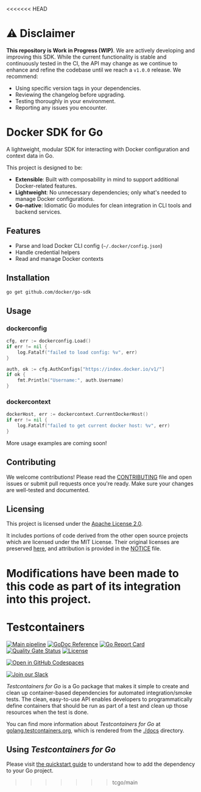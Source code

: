 <<<<<<< HEAD
# ⚠️ Disclaimer

**This repository is Work in Progress (WIP)**. We are actively developing and improving this SDK. While the current functionality is stable and continuously tested in the CI, the API may change as we continue to enhance and refine the codebase until we reach a `v1.0.0` release. We recommend:

- Using specific version tags in your dependencies.
- Reviewing the changelog before upgrading.
- Testing thoroughly in your environment.
- Reporting any issues you encounter.

# Docker SDK for Go

A lightweight, modular SDK for interacting with Docker configuration and context data in Go.

This project is designed to be:
- **Extensible**: Built with composability in mind to support additional Docker-related features.
- **Lightweight**: No unnecessary dependencies; only what's needed to manage Docker configurations.
- **Go-native**: Idiomatic Go modules for clean integration in CLI tools and backend services.

## Features

- Parse and load Docker CLI config (`~/.docker/config.json`)
- Handle credential helpers
- Read and manage Docker contexts

## Installation

```bash
go get github.com/docker/go-sdk
```

## Usage

### dockerconfig

```go
cfg, err := dockerconfig.Load()
if err != nil {
    log.Fatalf("failed to load config: %v", err)
}

auth, ok := cfg.AuthConfigs["https://index.docker.io/v1/"]
if ok {
    fmt.Println("Username:", auth.Username)
}
```

### dockercontext

```go
dockerHost, err := dockercontext.CurrentDockerHost()
if err != nil {
    log.Fatalf("failed to get current docker host: %v", err)
}
```

More usage examples are coming soon!

## Contributing

We welcome contributions! Please read the [CONTRIBUTING](./CONTRIBUTING.md) file and open issues or submit pull requests once you're ready. Make sure your changes are well-tested and documented.

## Licensing

This project is licensed under the [Apache License 2.0](./LICENSE).

It includes portions of code derived from the other open source projects which are licensed under the MIT License. Their original licenses are preserved [here](./third_party), and attribution is provided in the [NOTICE](./NOTICE) file.

Modifications have been made to this code as part of its integration into this project.
=======
# Testcontainers

[![Main pipeline](https://github.com/testcontainers/testcontainers-go/actions/workflows/ci.yml/badge.svg?branch=main)](https://github.com/testcontainers/testcontainers-go/actions/workflows/ci.yml)
[![GoDoc Reference](https://pkg.go.dev/badge/github.com/testcontainers/testcontainers-go.svg)](https://pkg.go.dev/github.com/testcontainers/testcontainers-go)
[![Go Report Card](https://goreportcard.com/badge/github.com/testcontainers/testcontainers-go)](https://goreportcard.com/report/github.com/testcontainers/testcontainers-go)
[![Quality Gate Status](https://sonarcloud.io/api/project_badges/measure?project=testcontainers_testcontainers-go&metric=alert_status)](https://sonarcloud.io/summary/new_code?id=testcontainers_testcontainers-go)
[![License](https://img.shields.io/badge/license-MIT-blue)](https://github.com/testcontainers/testcontainers-go/blob/main/LICENSE)

[![Open in GitHub Codespaces](https://github.com/codespaces/badge.svg)](https://github.com/codespaces/new?hide_repo_select=true&ref=main&repo=141451032&machine=standardLinux32gb&devcontainer_path=.devcontainer%2Fdevcontainer.json&location=EastUs)

[![Join our Slack](https://img.shields.io/badge/Slack-4A154B?logo=slack)](https://testcontainers.slack.com/)

_Testcontainers for Go_ is a Go package that makes it simple to create and clean up container-based dependencies for
automated integration/smoke tests. The clean, easy-to-use API enables developers to programmatically define containers
that should be run as part of a test and clean up those resources when the test is done.

You can find more information about _Testcontainers for Go_ at [golang.testcontainers.org](https://golang.testcontainers.org), which is rendered from the [./docs](./docs) directory.

## Using _Testcontainers for Go_

Please visit [the quickstart guide](https://golang.testcontainers.org/quickstart) to understand how to add the dependency to your Go project.
>>>>>>> tcgo/main
